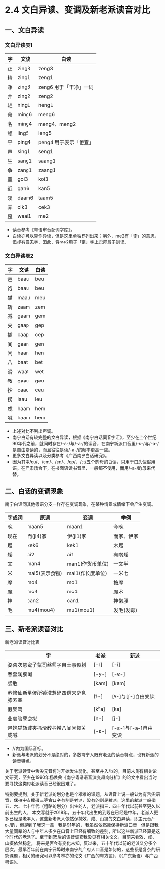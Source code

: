 # 2.4 文白异读、变调及新老派读音对比

## 一、文白异读

### 文白异读表1

字 |	文读 |	白读
---|---|---
正 |	zing3 |	zeng3
精 |	zing1 |	zeng1
净 |	zing6 |	zeng6 用于「干净」一词
井 |	zing2 |	zeng2
轻 |	hing1 |	heng1
命 |	ming6 |	meng6
名 |	ming4 |	meng4、meng2
领 |	ling5 |	leng5
平 |	ping4 |	peng4 用于表示「便宜」
声 |	sing1 |	seng1
生 |	sang1 |	saang1
争 |	zang1 |	zaang1
盖 |	goi3 |	koi3
近 |	gan6 |	kan5
淡 |	daam6 |	taam5
赤 |	cik3 |	cek3
歪 |	waai1 |	me2

* 读音参考《粤语审音配词字库》。
* 白读亦可以算作异读，但是这里单独罗列出来；另外，me2有「歪」的意思，但却有音无字，因此，将me2用于「歪」字上实际属于训读。

### 文白异读表2

字 |	文读 |	白读
---|---|---
包 |	baau |	beu
饱 |	baau |	beu
猫 |	maau |	meu
斩 |	zaam |	zem
减 |	gaam |	gem
夹 |	gaap |	gep
插 |	caap |	cep
间 |	gaan |	gen
闲 |	haan |	hen
八 |	baat |	bet
滑 |	waat |	wet
教 |	gaau |	geu
抄 |	caau |	ceu
捞 |	laau |	leu
咸 |	haam |	hem
喊 |	haam |	hem

* 上述对比不列出声调。
* 南宁白话有较完整的文白异读，根据《南宁白话同音字汇》，至少在上个世纪90年代之前，就同时存在/-ɛ-/与/-a-/的读音，在南宁新派口音里/-ɛ-/与/-a-/是自由变读的，而且往往是读/-a-/的频率更高一些。
* 更多文白异读以及分类参考《广西南宁白话研究》。
* 因为其中/ɛu/、/ɛm/、/ɛn/、/ɛp/、/ɛt/五个韵母的白读，只用于口头俚俗用语。在严肃场合下，在书面语读书音里，一般都不使用，而用/-a-/韵母来代替。

## 二、白话的变调现象

南宁白话同其他粤语分支一样存在变调现象，在某种情景或情绪下会产生变调。

字或词 |	原调 |	变调 |	举例
---|---|---|---
晚 |	maan5 |	maan1 |	今晚
现在 |	而(ji4)家 |	伊(ji1)家 |	而家、伊家
屐 |	kek6 |	kek1 |	木屐
矮 |	ai2 |	ai1 |	有啲矮
文 |	man4 |	man1(作货币单位) |	一文半
米 |	mai5(表示食物) |	mai1(作长度单位) |	一米七
摩 |	mo4 |	mo1 |	按摩
魔 |	mo4 |	mo1 |	魔术
抻 |	can2 |	can1 |	抻懒腰
毛 |	mu4(mou4) |	mu1(mou1) |	发毛(发霉)

## 三、新老派读音对比

新老派读音对比表

字 |	老派 |	新派
---|---|---
姿咨次慈瓷子紫司丝师字自士事似刺 |	[-ɿ] |	[-i]
春蠢润膶闰 |	[-y-] |	[-ɐ-]
感敢 |	[kam] |	[kɐm]
苏修仙新星傻所锁洗想碎四信宋萨息膝索塞 |	[ɬ-] |	[ɬ-]与[ʃ-]自由变读
假架驾 |	[kʰa] |	[ka]
业虐验孽逆拟 |	[n-] |	[j-]
包饱猫斩减夹插滑教抄捞八间闲惯关咸喊 |	[-ɛ-] |	[-ɛ-]与[-a-]自由变读

* //内为国际音标。
* 新派与老派的划分不是绝对的，多数南宁人既有老派的读音特点，也有新派的读音特点。

关于老派读音中舌尖元音何时开始发生弱化，甚至并入/iː/的，目前未见有相关论文研究，至少在1990年杨焕典《南宁粤语语音演变趋向分析》的论文中看出当时要寻找这类的老派读音已经很困难了。

特别要提到，关于新老派的划分也是个艰难的课题，从语音上说一般认为有舌尖语音，保持中古臻摄三等合口字有别是老派，没有的则是新派，这里的新派一般指五、六、七十年代（粗略的划分）出生的人，老派指三、四十年代以前甚至更久以前出生的人，
本文写就于2018年，五十年代出生的到现在已经是中年，老派人更多已经是老年人，这些新老派人依然保持效、咸、山摄的文白异读，即主元音/-ɛ-/韵，但是到了我这一辈，我是91年的，
我虽然依然能保持新派口音，但是跟我大量同辈的人与中年人多少在口音上已经有细致的差别，所以这些新派已经算是这个时代的老派了。至于到95后的语音调查我没见有相关论文，目前来看效、咸、山摄依然稳定，
将来是否会有变化未知，反过来，五十年代以前的老派又分多个层次，最早百年前在南宁开埠时来南宁的广府人口音是如何的，这些都是复杂的研究课题，相关的研究可以参考林亦的论文《广西的粤方言》、《〈广东新语〉与广西粤语》。

